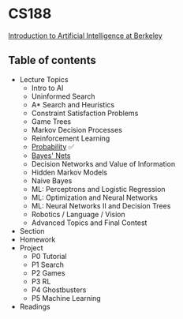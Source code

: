 # CS188

[Introduction to Artificial Intelligence at Berkeley](https://inst.eecs.berkeley.edu/~cs188/fa18/index.html)

## Table of contents

- Lecture Topics
  - Intro to AI
  - Uninformed Search
  - A\* Search and Heuristics
  - Constraint Satisfaction Problems
  - Game Trees
  - Markov Decision Processes
  - Reinforcement Learning
  - [Probability](summary/probability.md) :white_check_mark:
  - [Bayes' Nets](summary/bayes_nets.md)
  - Decision Networks and Value of Information
  - Hidden Markov Models
  - Naive Bayes
  - ML: Perceptrons and Logistic Regression 
  - ML: Optimization and Neural Networks 
  - ML: Neural Networks II and Decision Trees
  - Robotics / Language / Vision
  - Advanced Topics and Final Contest 
- Section
- Homework
- Project
  - P0 Tutorial
  - P1 Search      
  - P2 Games
  - P3 RL
  - P4 Ghostbusters
  - P5 Machine Learning
- Readings

